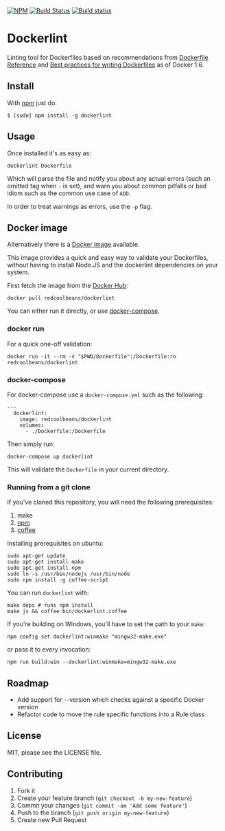 [![NPM](https://nodei.co/npm/dockerlint.png?downloads=true&downloadRank=true&stars=true)](https://nodei.co/npm/dockerlint/)
[![Build Status](https://travis-ci.org/RedCoolBeans/dockerlint.svg?branch=master)](https://travis-ci.org/RedCoolBeans/dockerlint)
[![Build status](https://ci.appveyor.com/api/projects/status/bwvl5wexs90wspyg?svg=true)](https://ci.appveyor.com/project/jasperla/dockerlint)

# Dockerlint

Linting tool for Dockerfiles based on recommendations from
[Dockerfile Reference](https://docs.docker.com/engine/reference/builder/) and [Best practices for writing Dockerfiles](https://docs.docker.com/engine/userguide/eng-image/dockerfile_best-practices/) as of Docker 1.6.

## Install

With [npm](https://npmjs.org/) just do:

    $ [sudo] npm install -g dockerlint

## Usage

Once installed it's as easy as:

    dockerlint Dockerfile

Which will parse the file and notify you about any actual errors (such an
omitted tag when `:` is set), and warn you about common pitfalls or bad idiom
such as the common use case of `ADD`.

In order to treat warnings as errors, use the `-p` flag.

## Docker image

Alternatively there is a [Docker image](https://hub.docker.com/r/redcoolbeans/dockerlint) available.

This image provides a quick and easy way to validate your Dockerfiles, without
having to install Node.JS and the dockerlint dependencies on your system.

First fetch the image from the [Docker Hub](https://hub.docker.com/):

    docker pull redcoolbeans/dockerlint

You can either run it directly, or use [docker-compose](https://www.docker.com/docker-compose).

### docker run

For a quick one-off validation:

    docker run -it --rm -v "$PWD/Dockerfile":/Dockerfile:ro redcoolbeans/dockerlint

### docker-compose

For docker-compose use a `docker-compose.yml` such as the following:

    ---
      dockerlint:
        image: redcoolbeans/dockerlint
        volumes:
          - ./Dockerfile:/Dockerfile

Then simply run:

    docker-compose up dockerlint

This will validate the `Dockerfile` in your current directory.


### Running from a git clone

If you've cloned this repository, you will need the following prerequisites:
1. make
2. [npm](https://www.npmjs.com/)
3. [coffee](http://coffeescript.org/)

Installing prerequisites on ubuntu:

    sudo apt-get update
    sudo apt-get install make
    sudo apt-get install npm
    sudo ln -s /usr/bin/nodejs /usr/bin/node
    sudo npm install -g coffee-script

You can run `dockerlint` with:

    make deps # runs npm install
    make js && coffee bin/dockerlint.coffee

If you're building on Windows, you'll have to set the path to your `make`:

    npm config set dockerlint:winmake "mingw32-make.exe"

or pass it to every invocation:

    npm run build:win --dockerlint:winmake=mingw32-make.exe

## Roadmap

- Add support for --version which checks against a specific Docker version
- Refactor code to move the rule specific functions into a Rule class

## License

MIT, please see the LICENSE file.

## Contributing

1. Fork it
2. Create your feature branch (`git checkout -b my-new-feature`)
3. Commit your changes (`git commit -am 'Add some feature'`)
4. Push to the branch (`git push origin my-new-feature`)
5. Create new Pull Request
